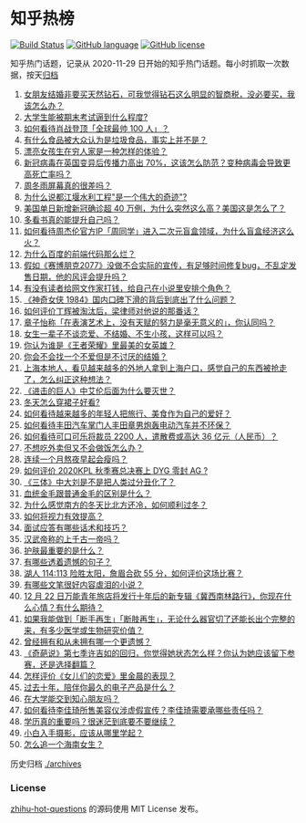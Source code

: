 # 知乎热榜
[![Build Status](https://github.com/ToWeLong/zhihu-hot-questions/workflows/CI/badge.svg)](https://github.com/ToWeLong/zhihu-hot-questions/actions)
[![GitHub language](https://img.shields.io/badge/language-golang-orange.svg)](https://golang.org/)
[![GitHub license](https://img.shields.io/github/license/ToWeLong/zhihu-hot-questions)](https://github.com/ToWeLong/zhihu-hot-questions/blob/main/LICENSE)

知乎热门话题，记录从 2020-11-29 日开始的知乎热门话题。每小时抓取一次数据，按天[归档](./archives)

<!-- BEGIN -->

1. [女朋友结婚非要买天然钻石，可我觉得钻石这么明显的智商税，没必要买，我该怎么办？](https://www.zhihu.com/question/422969084)
1. [大学生能被期末考试逼到什么程度?](https://www.zhihu.com/question/364258294)
1. [如何看待肖战登顶「全球最帅 100 人」？](https://www.zhihu.com/question/435621941)
1. [有什么食品被大众认为是垃圾食品，事实上并不是？](https://www.zhihu.com/question/359627010)
1. [漂亮女孩生在穷人家是一种怎样的体验？](https://www.zhihu.com/question/30917738)
1. [新冠病毒在英国变异后传播力高出 70%，这该怎么防范？变种病毒会导致更高死亡率吗？](https://www.zhihu.com/question/435655677)
1. [周冬雨屏幕真的很差吗？](https://www.zhihu.com/question/392048166)
1. [为什么说都江堰水利工程"是一个伟大的奇迹"?](https://www.zhihu.com/question/29193737)
1. [美国单日新增新冠确诊超 40 万例，为什么突然这么高？美国这是怎么了？](https://www.zhihu.com/question/435671309)
1. [多看书真的能提升自己吗？](https://www.zhihu.com/question/428026862)
1. [如何看待周杰伦官方IP「周同学」进入二次元盲盒领域，为什么盲盒经济这么火？](https://www.zhihu.com/question/435525025)
1. [为什么百度的前端代码那么烂？](https://www.zhihu.com/question/431228141)
1. [假如《赛博朋克2077》没做不合实际的宣传，有足够时间修复bug，不乱定发售日期，他的风评会提升吗？](https://www.zhihu.com/question/435308804)
1. [有没有读者给网文作家打钱，给自己在小说里安排个角色？](https://www.zhihu.com/question/430146058)
1. [《神奇女侠 1984》国内口碑下滑的背后到底出了什么问题？](https://www.zhihu.com/question/435563783)
1. [如何评价丁辉被淘汰后，梁律师对他说的那番话？](https://www.zhihu.com/question/434289720)
1. [章子怡称「在表演艺术上，没有天赋的努力是毫无意义的」，你认同吗？](https://www.zhihu.com/question/435590476)
1. [女生一辈子不谈恋爱、不结婚、不生小孩，这样可以吗？](https://www.zhihu.com/question/293463496)
1. [你认为谁是《王者荣耀》里最美的女英雄？](https://www.zhihu.com/question/434868507)
1. [你会不会找一个不爱但是不讨厌的结婚？](https://www.zhihu.com/question/320741183)
1. [上海本地人，看见越来越多的外地人拿到上海户口，感觉自己的东西被抢走了，怎么纠正这种想法？](https://www.zhihu.com/question/359118802)
1. [《进击的巨人》中艾伦后面为什么要灭世？](https://www.zhihu.com/question/420903695)
1. [冬天怎么穿裙子好看?](https://www.zhihu.com/question/36487818)
1. [如何看待越来越多的年轻人把旅行、美食作为自己的爱好？](https://www.zhihu.com/question/435394615)
1. [如何看待丰田汽车掌门人丰田章男炮轰电动汽车并不环保？](https://www.zhihu.com/question/435618851)
1. [如何看待可口可乐将裁员 2200 人，遣散费或高达 36 亿元（人民币）？](https://www.zhihu.com/question/435413923)
1. [不想吃外卖但又不会做饭怎么办？](https://www.zhihu.com/question/316077794)
1. [连续一个月熬夜早起会瘦吗？](https://www.zhihu.com/question/434180791)
1. [如何评价 2020KPL 秋季赛总决赛上 DYG 零封 AG ?](https://www.zhihu.com/question/435588260)
1. [《三体》中大刘是不是把人类过分丑化了？](https://www.zhihu.com/question/430084545)
1. [血统金毛跟普通金毛的区别是什么？](https://www.zhihu.com/question/28827395)
1. [为什么感觉南方的冬天比北方还冷，如何顺利过冬？](https://www.zhihu.com/question/435615402)
1. [如何将视力有效提高？](https://www.zhihu.com/question/307318486)
1. [面试应答有哪些话术和技巧？](https://www.zhihu.com/question/35953016)
1. [汉武帝称的上千古一帝吗？](https://www.zhihu.com/question/358461275)
1. [护肤最重要的是什么？](https://www.zhihu.com/question/428147299)
1. [有哪些透着遗憾的句子？](https://www.zhihu.com/question/397959203)
1. [湖人 114:113 险胜太阳，詹眉合砍 55 分，如何评价这场比赛？](https://www.zhihu.com/question/435515388)
1. [有哪些文笔很好内容虐泪的小说？](https://www.zhihu.com/question/36437518)
1. [12 月 22 日万能青年旅店将发行十年后的新专辑《冀西南林路行》，你现在什么心情？有什么期待？](https://www.zhihu.com/question/435625982)
1. [如果我能做到「断手再生」「断肢再生」，无论什么器官切了还能长出个完整的来，有多少医学或生物研究价值？](https://www.zhihu.com/question/435551529)
1. [曾经拥有和从未拥有哪一个更遗憾？](https://www.zhihu.com/question/431394239)
1. [《奇葩说》第七季许吉如的回归，你觉得她状态怎么样？你认为她应该留下参赛，还是选择翻篇？](https://www.zhihu.com/question/435595800)
1. [怎样评价《女儿们的恋爱》里金晨的表现？](https://www.zhihu.com/question/430702100)
1. [过去十年，陪伴你最久的电子产品是什么？](https://www.zhihu.com/question/433861226)
1. [在大学能交到知心朋友吗？](https://www.zhihu.com/question/431605799)
1. [如何看待李佳琦所售美容仪涉虚假宣传？李佳琦需要承哪些责任吗？](https://www.zhihu.com/question/435536513)
1. [学历真的重要吗？很迷茫到底要不要继续？](https://www.zhihu.com/question/431147270)
1. [小白入手摄影，应该从哪里学起？](https://www.zhihu.com/question/427496745)
1. [怎么追一个海南女生？](https://www.zhihu.com/question/431654532)

<!-- END -->

历史归档 [./archives](./archives)


### License
[zhihu-hot-questions](https://github.com/towelong/zhihu-hot-questions) 的源码使用 MIT License 发布。